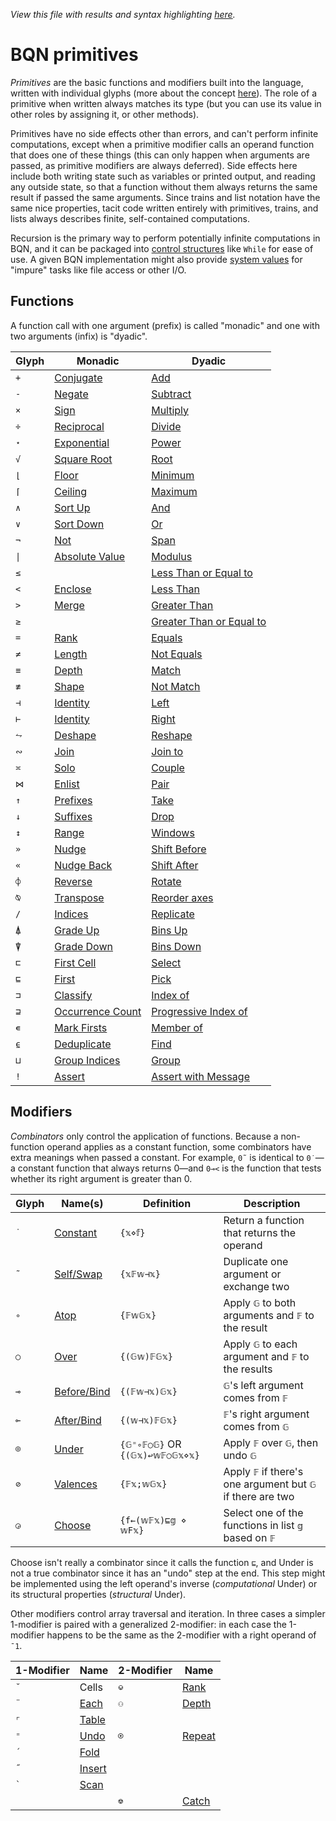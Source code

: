 *View this file with results and syntax highlighting [here](https://mlochbaum.github.io/BQN/doc/primitive.html).*

# BQN primitives

*Primitives* are the basic functions and modifiers built into the language, written with individual glyphs (more about the concept [here](../commentary/primitive.md)). The role of a primitive when written always matches its type (but you can use its value in other roles by assigning it, or other methods).

Primitives have no side effects other than errors, and can't perform infinite computations, except when a primitive modifier calls an operand function that does one of these things (this can only happen when arguments are passed, as primitive modifiers are always deferred). Side effects here include both writing state such as variables or printed output, and reading any outside state, so that a function without them always returns the same result if passed the same arguments. Since trains and list notation have the same nice properties, tacit code written entirely with primitives, trains, and lists always describes finite, self-contained computations.

Recursion is the primary way to perform potentially infinite computations in BQN, and it can be packaged into [control structures](control.md) like `While` for ease of use. A given BQN implementation might also provide [system values](../spec/system.md) for "impure" tasks like file access or other I/O.

## Functions

A function call with one argument (prefix) is called "monadic" and one with two arguments (infix) is "dyadic".

| Glyph | Monadic                                             | Dyadic
|-------|-----------------------------------------------------|---------
| `+`   | [Conjugate](arithmetic.md#basic-arithmetic)         | [Add](arithmetic.md#basic-arithmetic)
| `-`   | [Negate](arithmetic.md#basic-arithmetic)            | [Subtract](arithmetic.md#basic-arithmetic)
| `×`   | [Sign](arithmetic.md#basic-arithmetic)              | [Multiply](arithmetic.md#basic-arithmetic)
| `÷`   | [Reciprocal](arithmetic.md#basic-arithmetic)        | [Divide](arithmetic.md#basic-arithmetic)
| `⋆`   | [Exponential](arithmetic.md#basic-arithmetic)       | [Power](arithmetic.md#basic-arithmetic)
| `√`   | [Square Root](arithmetic.md#basic-arithmetic)       | [Root](arithmetic.md#basic-arithmetic)
| `⌊`   | [Floor](arithmetic.md#additional-arithmetic)        | [Minimum](arithmetic.md#additional-arithmetic)
| `⌈`   | [Ceiling](arithmetic.md#additional-arithmetic)      | [Maximum](arithmetic.md#additional-arithmetic)
| `∧`   | [Sort Up](order.md#sort)                            | [And](logic.md)
| `∨`   | [Sort Down](order.md#sort)                          | [Or](logic.md)
| `¬`   | [Not](logic.md)                                     | [Span](logic.md)
| `\|`  | [Absolute Value](arithmetic.md#additional-arithmetic)| [Modulus](arithmetic.md#additional-arithmetic)
| `≤`   |                                                     | [Less Than or Equal to](arithmetic.md#comparisons)
| `<`   | [Enclose](enclose.md)                               | [Less Than](arithmetic.md#comparisons)
| `>`   | [Merge](couple.md)                                  | [Greater Than](arithmetic.md#comparisons)
| `≥`   |                                                     | [Greater Than or Equal to](arithmetic.md#comparisons)
| `=`   | [Rank](shape.md)                                    | [Equals](arithmetic.md#comparisons)
| `≠`   | [Length](shape.md)                                  | [Not Equals](arithmetic.md#comparisons)
| `≡`   | [Depth](depth.md)                                   | [Match](match.md)
| `≢`   | [Shape](shape.md)                                   | [Not Match](match.md)
| `⊣`   | [Identity](identity.md)                             | [Left](identity.md)
| `⊢`   | [Identity](identity.md)                             | [Right](identity.md)
| `⥊`   | [Deshape](reshape.md)                               | [Reshape](reshape.md)
| `∾`   | [Join](join.md)                                     | [Join to](join.md)
| `≍`   | [Solo](couple.md)                                   | [Couple](couple.md)
| `⋈`   | [Enlist](pair.md)                                   | [Pair](pair.md)
| `↑`   | [Prefixes](prefixes.md)                             | [Take](take.md)
| `↓`   | [Suffixes](prefixes.md)                             | [Drop](take.md)
| `↕`   | [Range](range.md)                                   | [Windows](windows.md)
| `»`   | [Nudge](shift.md)                                   | [Shift Before](shift.md)
| `«`   | [Nudge Back](shift.md)                              | [Shift After](shift.md)
| `⌽`   | [Reverse](reverse.md)                               | [Rotate](reverse.md#rotate)
| `⍉`   | [Transpose](transpose.md)                           | [Reorder axes](transpose.md)
| `/`   | [Indices](replicate.md#indices)                     | [Replicate](replicate.md)
| `⍋`   | [Grade Up](order.md#grade)                          | [Bins Up](order.md#bins)
| `⍒`   | [Grade Down](order.md#grade)                        | [Bins Down](order.md#bins)
| `⊏`   | [First Cell](select.md)                             | [Select](select.md)
| `⊑`   | [First](pick.md#first)                              | [Pick](pick.md)
| `⊐`   | [Classify](selfcmp.md#classify)                     | [Index of](search.md#index-of)
| `⊒`   | [Occurrence Count](selfcmp.md#occurrence-count)     | [Progressive Index of](search.md#progressive-index-of)
| `∊`   | [Mark Firsts](selfcmp.md#mark-firsts)               | [Member of](search.md#member-of)
| `⍷`   | [Deduplicate](selfcmp.md#deduplicate)               | [Find](find.md)
| `⊔`   | [Group Indices](group.md)                           | [Group](group.md)
| `!`   | [Assert](assert.md)                                 | [Assert with Message](assert.md)

## Modifiers

<!--GEN combinator.bqn-->

*Combinators* only control the application of functions. Because a non-function operand applies as a constant function, some combinators have extra meanings when passed a constant. For example, `0˜` is identical to `0˙`—a constant function that always returns 0—and `0⊸<` is the function that tests whether its right argument is greater than 0.

Glyph | Name(s)                 | Definition                     | Description
------|-------------------------|--------------------------------|---------------------------------------
`˙`   | [Constant](constant.md) | `{𝕩⋄𝕗}`                        | Return a function that returns the operand
`˜`   | [Self/Swap](swap.md)    | `{𝕩𝔽𝕨⊣𝕩}`                      | Duplicate one argument or exchange two
`∘`   | [Atop](compose.md)      | `{𝔽𝕨𝔾𝕩}`                       | Apply `𝔾` to both arguments and `𝔽` to the result
`○`   | [Over](compose.md)      | `{(𝔾𝕨)𝔽𝔾𝕩}`                    | Apply `𝔾` to each argument and `𝔽` to the results
`⊸`   | [Before/Bind](hook.md)  | `{(𝔽𝕨⊣𝕩)𝔾𝕩}`                   | `𝔾`'s left argument comes from `𝔽`
`⟜`   | [After/Bind](hook.md)   | `{(𝕨⊣𝕩)𝔽𝔾𝕩}`                   | `𝔽`'s right argument comes from `𝔾`
`⌾`   | [Under](under.md)       | `{𝔾⁼∘𝔽○𝔾}` OR `{(𝔾𝕩)↩𝕨𝔽○𝔾𝕩⋄𝕩}` | Apply `𝔽` over `𝔾`, then undo `𝔾`
`⊘`   | [Valences](valences.md) | `{𝔽𝕩;𝕨𝔾𝕩}`                     | Apply `𝔽` if there's one argument but `𝔾` if there are two
`◶`   | [Choose](choose.md)     | `{f←(𝕨𝔽𝕩)⊑𝕘 ⋄ 𝕨F𝕩}`            | Select one of the functions in list `𝕘` based on `𝔽`

Choose isn't really a combinator since it calls the function `⊑`, and Under is not a true combinator since it has an "undo" step at the end. This step might be implemented using the left operand's inverse (*computational* Under) or its structural properties (*structural* Under).

Other modifiers control array traversal and iteration. In three cases a simpler 1-modifier is paired with a generalized 2-modifier: in each case the 1-modifier happens to be the same as the 2-modifier with a right operand of `¯1`.

| 1-Modifier | Name                                  | 2-Modifier | Name
|------------|---------------------------------------|------------|--------
| `˘`        | Cells                                 | `⎉`        | [Rank](https://aplwiki.com/wiki/Rank_(operator))
| `¨`        | [Each](map.md)                        | `⚇`        | [Depth](depth.md#the-depth-modifier)
| `⌜`        | [Table](map.md)                       |
| `⁼`        | [Undo](undo.md)                       | `⍟`        | [Repeat](repeat.md)
| `´`        | [Fold](fold.md)                       |
| `˝`        | [Insert](fold.md)                     |
| `` ` ``    | [Scan](scan.md)                       |
|            |                                       | `⎊`        | [Catch](assert.md#catch)
